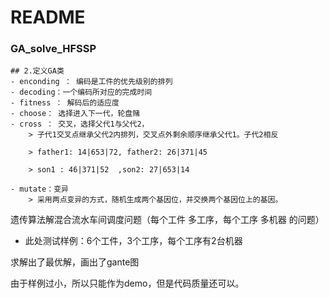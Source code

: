 # README

### GA_solve_HFSSP

```
## 2.定义GA类
- enconding ： 编码是工件的优先级别的排列
- decoding：一个编码所对应的完成时间
- fitness ： 解码后的适应度
- choose： 选择进入下一代，轮盘赌
- cross ： 交叉，选择父代1与父代2，
    > 子代1交叉点继承父代2内排列，交叉点外剩余顺序继承父代1。子代2相反
    
    > father1: 14|653|72, father2: 26|371|45
    
    > son1 : 46|371|52  ,son2: 27|653|14
    
- mutate：变异
    > 采用两点变异的方式，随机生成两个基因位，并交换两个基因位上的基因。
```

遗传算法解混合流水车间调度问题（每个工件 多工序，每个工序 多机器 的问题）

- 此处测试样例：6个工件，3个工序，每个工序有2台机器

求解出了最优解，画出了gante图

由于样例过小，所以只能作为demo，但是代码质量还可以。

